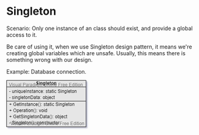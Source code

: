 Singleton
===
Scenario: Only one instance of an class should exist, and provide a global access to it.

Be care of using it, when we use Singleton design pattern, it means we're creating global variables which are unsafe. Usually, this means there is something wrong with our design.

Example: Database connection.

![UML](UML.jpg)
